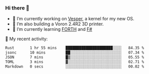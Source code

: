 ### Hi there 👋

<!--
**berkus/berkus** is a ✨ _special_ ✨ repository because its `README.md` (this file) appears on your GitHub profile.

Here are some ideas to get you started:

- 🔭 I’m currently working on ...
- 🌱 I’m currently learning ...
- 👯 I’m looking to collaborate on ...
- 🤔 I’m looking for help with ...
- 💬 Ask me about ...
- 📫 How to reach me: ...
- 😄 Pronouns: ...
- ⚡ Fun fact: ...
-->

- 🔭 I’m currently working on [Vesper](https://github.com/metta-systems/vesper), a kernel for my new OS.
- 🔭 I’m also building a Voron 2.4R2 3D printer.
- 🌱 I’m currently learning [FORTH](http://forth.com/starting-forth/) and [F#](https://fsharpforfunandprofit.com/)

💼 My recent activity:

<!--START_SECTION:waka-->

```txt
Rust       1 hr 55 mins    █████████████████████░░░░   84.35 %
jsonc      10 mins         ██░░░░░░░░░░░░░░░░░░░░░░░   07.34 %
JSON       7 mins          █▒░░░░░░░░░░░░░░░░░░░░░░░   05.55 %
TOML       3 mins          ▓░░░░░░░░░░░░░░░░░░░░░░░░   02.71 %
Markdown   0 secs          ░░░░░░░░░░░░░░░░░░░░░░░░░   00.02 %
```

<!--END_SECTION:waka-->
